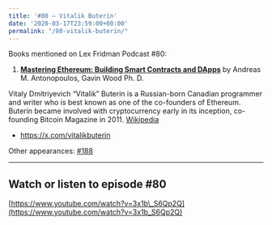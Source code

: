 ```yaml
---
title: '#80 – Vitalik Buterin'
date: '2020-03-17T23:59:00+00:00'
permalink: "/80-vitalik-buterin/"
---
```


Books mentioned on Lex Fridman Podcast #80:

1. <b><a href="https://amzn.to/3TVrjKP" target="_blank" rel="sponsored noopener noreferrer">Mastering Ethereum: Building Smart Contracts and DApps</a></b> by Andreas M. Antonopoulos, Gavin Wood Ph. D.

<!--more-->

Vitaly Dmitriyevich “Vitalik” Buterin is a Russian-born Canadian programmer and writer who is best known as one of the co-founders of Ethereum. Buterin became involved with cryptocurrency early in its inception, co-founding Bitcoin Magazine in 2011. <a href="https://en.wikipedia.org/wiki/Vitalik_Buterin" target="_blank">Wikipedia</a>

- <a href="https://x.com/vitalikbuterin" target="_blank">https://x.com/vitalikbuterin</a>

Other appearances: [\#188](/188-vitalik-buterin/)

- - - - - -

## Watch or listen to episode #80

[https://www.youtube.com/watch?v=3x1b\_S6Qp2Q](https://www.youtube.com/watch?v=3x1b_S6Qp2Q)